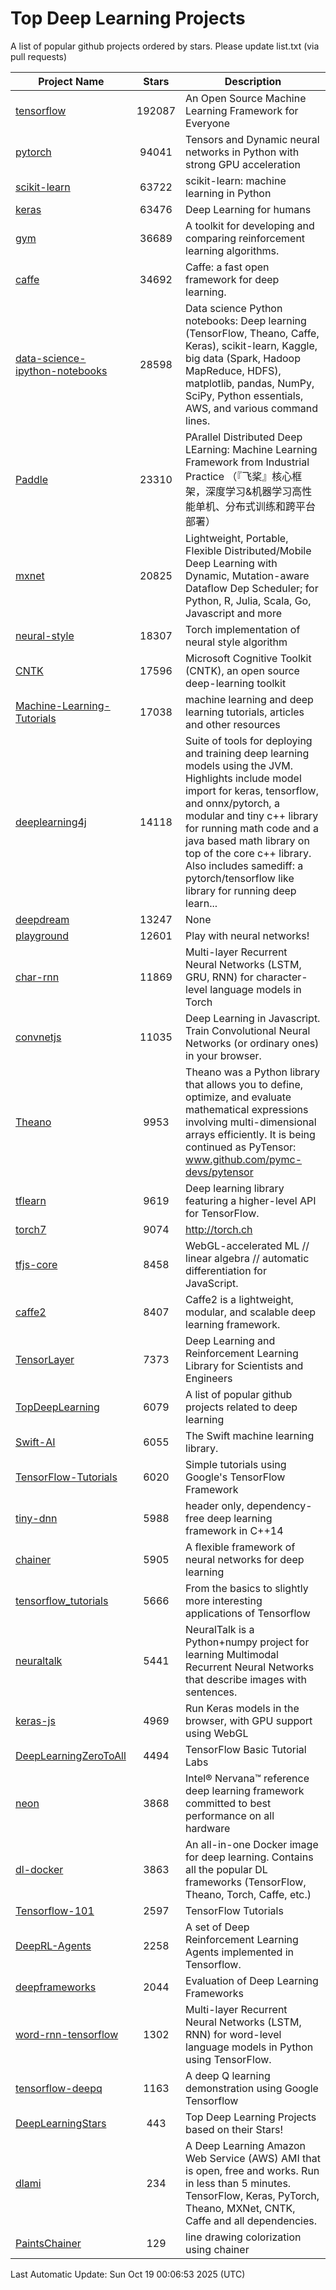 # Top Deep Learning Projects
A list of popular github projects ordered by stars.
Please update list.txt (via pull requests)

|Project Name| Stars | Description |
| ---------- |:-----:| ----------- |
| [tensorflow](https://github.com/tensorflow/tensorflow) | 192087 | An Open Source Machine Learning Framework for Everyone |
| [pytorch](https://github.com/pytorch/pytorch) | 94041 | Tensors and Dynamic neural networks in Python with strong GPU acceleration |
| [scikit-learn](https://github.com/scikit-learn/scikit-learn) | 63722 | scikit-learn: machine learning in Python |
| [keras](https://github.com/keras-team/keras) | 63476 | Deep Learning for humans |
| [gym](https://github.com/openai/gym) | 36689 | A toolkit for developing and comparing reinforcement learning algorithms. |
| [caffe](https://github.com/BVLC/caffe) | 34692 | Caffe: a fast open framework for deep learning. |
| [data-science-ipython-notebooks](https://github.com/donnemartin/data-science-ipython-notebooks) | 28598 | Data science Python notebooks: Deep learning (TensorFlow, Theano, Caffe, Keras), scikit-learn, Kaggle, big data (Spark, Hadoop MapReduce, HDFS), matplotlib, pandas, NumPy, SciPy, Python essentials, AWS, and various command lines. |
| [Paddle](https://github.com/PaddlePaddle/Paddle) | 23310 | PArallel Distributed Deep LEarning: Machine Learning Framework from Industrial Practice （『飞桨』核心框架，深度学习&机器学习高性能单机、分布式训练和跨平台部署） |
| [mxnet](https://github.com/apache/mxnet) | 20825 | Lightweight, Portable, Flexible Distributed/Mobile Deep Learning with Dynamic, Mutation-aware Dataflow Dep Scheduler; for Python, R, Julia, Scala, Go, Javascript and more |
| [neural-style](https://github.com/jcjohnson/neural-style) | 18307 | Torch implementation of neural style algorithm |
| [CNTK](https://github.com/microsoft/CNTK) | 17596 | Microsoft Cognitive Toolkit (CNTK), an open source deep-learning toolkit |
| [Machine-Learning-Tutorials](https://github.com/ujjwalkarn/Machine-Learning-Tutorials) | 17038 | machine learning and deep learning tutorials, articles and other resources  |
| [deeplearning4j](https://github.com/deeplearning4j/deeplearning4j) | 14118 | Suite of tools for deploying and training deep learning models using the JVM. Highlights include model import for keras, tensorflow, and onnx/pytorch, a modular and tiny c++ library for running math code and a java based math library on top of the core c++ library. Also includes samediff: a pytorch/tensorflow like library for running deep learn... |
| [deepdream](https://github.com/google/deepdream) | 13247 | None |
| [playground](https://github.com/tensorflow/playground) | 12601 | Play with neural networks! |
| [char-rnn](https://github.com/karpathy/char-rnn) | 11869 | Multi-layer Recurrent Neural Networks (LSTM, GRU, RNN) for character-level language models in Torch |
| [convnetjs](https://github.com/karpathy/convnetjs) | 11035 | Deep Learning in Javascript. Train Convolutional Neural Networks (or ordinary ones) in your browser. |
| [Theano](https://github.com/Theano/Theano) | 9953 | Theano was a Python library that allows you to define, optimize, and evaluate mathematical expressions involving multi-dimensional arrays efficiently. It is being continued as PyTensor: www.github.com/pymc-devs/pytensor |
| [tflearn](https://github.com/tflearn/tflearn) | 9619 | Deep learning library featuring a higher-level API for TensorFlow. |
| [torch7](https://github.com/torch/torch7) | 9074 | http://torch.ch |
| [tfjs-core](https://github.com/tensorflow/tfjs-core) | 8458 | WebGL-accelerated ML // linear algebra // automatic differentiation for JavaScript. |
| [caffe2](https://github.com/facebookarchive/caffe2) | 8407 | Caffe2 is a lightweight, modular, and scalable deep learning framework. |
| [TensorLayer](https://github.com/tensorlayer/TensorLayer) | 7373 | Deep Learning and Reinforcement Learning Library for Scientists and Engineers  |
| [TopDeepLearning](https://github.com/aymericdamien/TopDeepLearning) | 6079 | A list of popular github projects related to deep learning |
| [Swift-AI](https://github.com/Swift-AI/Swift-AI) | 6055 | The Swift machine learning library. |
| [TensorFlow-Tutorials](https://github.com/nlintz/TensorFlow-Tutorials) | 6020 | Simple tutorials using Google's TensorFlow Framework |
| [tiny-dnn](https://github.com/tiny-dnn/tiny-dnn) | 5988 | header only, dependency-free deep learning framework in C++14 |
| [chainer](https://github.com/chainer/chainer) | 5905 | A flexible framework of neural networks for deep learning |
| [tensorflow_tutorials](https://github.com/pkmital/tensorflow_tutorials) | 5666 | From the basics to slightly more interesting applications of Tensorflow |
| [neuraltalk](https://github.com/karpathy/neuraltalk) | 5441 | NeuralTalk is a Python+numpy project for learning Multimodal Recurrent Neural Networks that describe images with sentences. |
| [keras-js](https://github.com/transcranial/keras-js) | 4969 | Run Keras models in the browser, with GPU support using WebGL |
| [DeepLearningZeroToAll](https://github.com/hunkim/DeepLearningZeroToAll) | 4494 | TensorFlow Basic Tutorial Labs |
| [neon](https://github.com/NervanaSystems/neon) | 3868 | Intel® Nervana™ reference deep learning framework committed to best performance on all hardware |
| [dl-docker](https://github.com/floydhub/dl-docker) | 3863 | An all-in-one Docker image for deep learning. Contains all the popular DL frameworks (TensorFlow, Theano, Torch, Caffe, etc.) |
| [Tensorflow-101](https://github.com/sjchoi86/Tensorflow-101) | 2597 | TensorFlow Tutorials |
| [DeepRL-Agents](https://github.com/awjuliani/DeepRL-Agents) | 2258 | A set of Deep Reinforcement Learning Agents implemented in Tensorflow. |
| [deepframeworks](https://github.com/zer0n/deepframeworks) | 2044 | Evaluation of Deep Learning Frameworks |
| [word-rnn-tensorflow](https://github.com/hunkim/word-rnn-tensorflow) | 1302 | Multi-layer Recurrent Neural Networks (LSTM, RNN) for word-level language models in Python using TensorFlow. |
| [tensorflow-deepq](https://github.com/siemanko/tensorflow-deepq) | 1163 | A deep Q learning demonstration using Google Tensorflow |
| [DeepLearningStars](https://github.com/hunkim/DeepLearningStars) | 443 | Top Deep Learning Projects based on their Stars! |
| [dlami](https://github.com/ritchieng/dlami) | 234 | A Deep Learning Amazon Web Service (AWS) AMI that is open, free and works. Run in less than 5 minutes. TensorFlow, Keras, PyTorch, Theano, MXNet, CNTK, Caffe and all dependencies. |
| [PaintsChainer](https://github.com/taizan/PaintsChainer) | 129 | line drawing colorization using chainer |

Last Automatic Update: Sun Oct 19 00:06:53 2025 (UTC)
